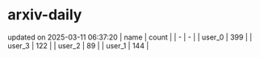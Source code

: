 # arxiv-daily
updated on 2025-03-11 06:37:20
| name | count |
| - | - |
| user_0 | 399 |
| user_3 | 122 |
| user_2 | 89 |
| user_1 | 144 |
